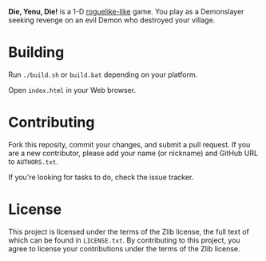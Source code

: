 **Die, Yenu, Die!** is a 1-D [roguelike-like](http://en.wikipedia.org/wiki/Roguelike) game. You play as a Demonslayer seeking revenge on an evil Demon who destroyed your village.


Building
=========

Run `./build.sh` or `build.bat`	depending on your platform.

Open `index.html` in your Web browser.


Contributing
=============

Fork this reposity, commit your changes, and submit a pull request. If you are a new contributor, please add your name (or nickname) and GitHub URL to `AUTHORS.txt`.

If you're looking for tasks to do, check the issue tracker.


License
========

This project is licensed under the terms of the Zlib license, the full text of which can be found in `LICENSE.txt`. By contributing to this project, you agree to license your contributions under the terms of the Zlib license.